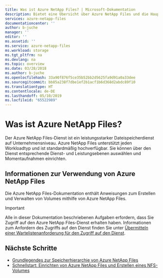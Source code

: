 ```yaml
---
title: Was ist Azure NetApp Files? | Microsoft-Dokumentation
description: Bietet eine Übersicht über Azure NetApp Files und die Hauptaufgaben.
services: azure-netapp-files
documentationcenter: ''
author: b-juche
manager: ''
editor: ''
ms.assetid: ''
ms.service: azure-netapp-files
ms.workload: storage
ms.tgt_pltfrm: na
ms.devlang: na
ms.topic: overview
ms.date: 03/28/2018
ms.author: b-juche
ms.openlocfilehash: 33a90f876f5ce35b52bb2d5625fa9d91a0a33dee
ms.sourcegitcommit: bb85a238f7dbe1ef2b1acf1b6d368d2abdc89f10
ms.translationtype: HT
ms.contentlocale: de-DE
ms.lasthandoff: 05/10/2019
ms.locfileid: "65522989"
---
```

# <a name="what-is-azure-netapp-files"></a>Was ist Azure NetApp Files?

Der Azure NetApp Files-Dienst ist ein leistungsstarker Dateispeicherdienst auf Unternehmensniveau. Azure NetApp Files unterstützt jeden Workloadtyp und ist standardmäßig hochverfügbar. Sie können über den Dienst entsprechende Dienst- und Leistungsebenen auswählen und Momentaufnahmen einrichten. 

## <a name="learn-how-to-use-azure-netapp-files"></a>Informationen zur Verwendung von Azure NetApp Files

Die Azure NetApp Files-Dokumentation enthält Anweisungen zum Erstellen und Verwalten von Volumes mithilfe von Azure NetApp Files. 

> [!IMPORTANT] 
> Alle in dieser Dokumentation beschriebenen Aufgaben erfordern, dass Sie Zugriff auf den Azure NetApp Files-Dienst erhalten haben. Informationen zum Anfordern des Zugriffs auf den Dienst finden Sie unter [Übermitteln einer Wartelistenanforderung für den Zugriff auf den Dienst](azure-netapp-files-register.md#waitlist).

## <a name="next-steps"></a>Nächste Schritte

* [Grundlegendes zur Speicherhierarchie von Azure NetApp Files](azure-netapp-files-understand-storage-hierarchy.md) 
* [Schnellstart: Einrichten von Azure NetApp Files und Erstellen eines NFS-Volumes](azure-netapp-files-quickstart-set-up-account-create-volumes.md)